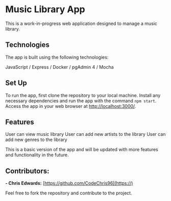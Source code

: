 # Music Library App

This is a work-in-progress web application designed to manage a music library.

## Technologies

The app is built using the following technologies:

JavaScript /
Express /
Docker /
pgAdmin 4 /
Mocha

## Set Up

To run the app, first clone the repository to your local machine. Install any necessary dependencies and run the app with the command `npm start`. Access the app in your web browser at [http://localhost:3000/](https://).

## Features

User can view music library
User can add new artists to the library
User can add new genres to the library

This is a basic version of the app and will be updated with more features and functionality in the future.

## Contributors:

**- Chris Edwards:** [https://github.com/CodeChris96](https://)

Feel free to fork the repository and contribute to the project.
